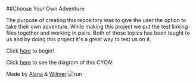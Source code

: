 ##Choose Your Own Adventure

The purpose of creating this repository was to give the user the option to take their own adventure. While making this project we put the test linking files together and working in pairs. Both of these topics has been taught to us and by doing this project it's a great way to test us on it.

Click [here](run.md) to begin!

Click [here](https://docs.google.com/drawings/d/1ciBrzbwkNJ26UTMOrD1zgs4Kxy-peGJZXDB3_mXFsK4/edit?usp=sharing) to see the diagram of this CYOA!

Made by [Alana](https://github.com/AlanananL7377) & [Wilmer](https://github.com/WilmerU7899)
![run](run.png)